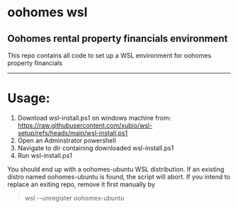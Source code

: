 # oohomes wsl #
## Oohomes rental property financials environment

This repo contains all code to set up a WSL environment for oohomes property financials

-------------------------------------------------------------------------------

# Usage: #

1. Download wsl-install.ps1 on windows machine from:
    https://raw.githubusercontent.com/xubio/wsl-setup/refs/heads/main/wsl-install.ps1
2. Open an Adminstrator powershell
3. Navigate to dir containing downloaded wsl-install.ps1
4. Run wsl-install.ps1

You should end up with a oohomes-ubuntu WSL distribution.  If an existing distro named oohomes-ubuntu is found, the script will abort.  If you intend to replace an exiting repo, remove it first manually by 
>    wsl --unregister oohomes-ubuntu

